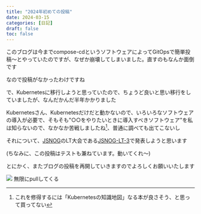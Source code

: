 ```yaml
---
title: "2024年初めての投稿"
date: 2024-03-15
categories: [日記]
draft: false
toc: false
---
```


このブログは今までcompose-cdというソフトウェアによってGitOpsで簡単投稿～とやっていたのですが、なぜか崩壊してしまいました。直すのもなんか面倒です

なので投稿がなかったわけですね

で、Kubernetesに移行しようと思っていたので、ちょうど良いと思い移行をしていましたが、なんだかんだ半年かかりました

Kubernetesさん、Kubernetesだけだと動かないので、いろいろなソフトウェアの導入が必要で、そもそも"○○をやりたいときに導入すべきソフトウェア"を私は知らないので、なかなか苦戦しましたね[^1]、普通に調べても出てこないし

それについて、[JSNOG](https://jsnog.github.io)のLT大会である[JSNOG-LT-3](https://jsnog.github.io/jsnog-lt/jsnog-lt-3/)で発表しようと思います

(ちなみに、この投稿はテストも兼ねています。動いてくれ～)

とにかく、またブログの投稿を再開していきますのでよろしくお願いいたします

![](/images/2024年初めての投稿/composecd崩壊.jpg)
無限にpullしてくる


[^1]: これを修得するには「Kubernetesの知識地図」なる本が良さそう、と思って買ってない
